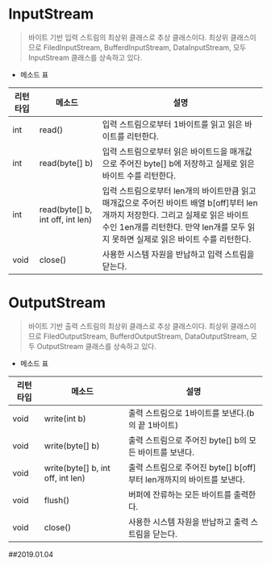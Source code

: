 # InputStream
> 바이트 기반 입력 스트림의 최상위 클래스로 추상 클래스이다. 최상위 클래스이므로 
> FiledInputStream, BufferdInputStream, DataInputStream, 모두 InputStream 클래스를 상속하고 있다.
 
- 메소드 표

|리턴 타입   | 메소드 | 설명 |
  |-----------| -------|----- |
  |int        | read()	 | 입력 스트림으로부터 1바이트를 읽고 읽은 바이트를 리턴한다.  |
  |int 			    | read(byte[] b)|입력 스트림으로부터 읽은 바이트드을 매개값으로 주어진 byte[] b에 저장하고 실제로 읽은 바이트 수를 리턴한다.|
  |int			    | read(byte[] b, int off, int len)| 입력 스트림으로부터 len개의 바이트만큼 읽고 매개값으로 주어진 바이트 배열 b[off]부터 len개까지 저장한다. 그리고 실제로 읽은 바이트 수인 1en개를 리턴한다. 만약 len개를 모두 읽지 못하면 실제로 읽은 바이트 수를 리턴한다. | 
  |void			    |close()| 사용한 시스템 자원을 반납하고 입력 스트림을 닫는다. |



# OutputStream
> 바이트 기반 출력 스트림의 최상위 클래스로 추상 클래스이다. 최상위 클래스이므로 
> FiledOutputStream, BufferdOutputStream, DataOutputStream, 모두 OutputStream 클래스를 상속하고 있다.
 
- 메소드 표

|리턴 타입   | 메소드 | 설명 |
  |-----------| -------|----- |
  |void        | write(int b)	 | 출력 스트림으로 1바이트를 보낸다.(b의 끝 1바이트)  |
  |void 			    |  write(byte[] b)| 출력 스트림으로 주어진 byte[] b의 모든 바이트를 보낸다. |
  |void			    | write(byte[] b, int off, int len)| 출력 스트림으로 주어진 byte[] b[off]부터 len개까지의 바이트를 보낸다. | 
  |void			    |flush()| 버퍼에 잔류하는 모든 바이트를 출력한다. |
  |void      |close()  | 사용한 시스템 자원을 반납하고 출력 스트림을 닫는다. |
 
  
##2019.01.04
